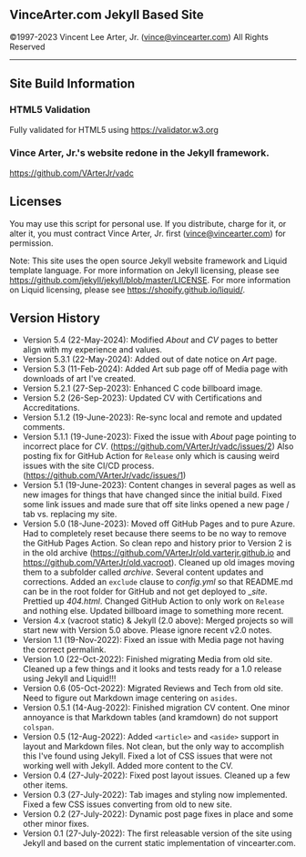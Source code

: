 ## **VinceArter.com Jekyll Based Site**
&copy;1997-2023 Vincent Lee Arter, Jr. (vince@vincearter.com) All Rights Reserved

---

## Site Build Information
### HTML5 Validation
Fully validated for HTML5 using https://validator.w3.org

### Vince Arter, Jr.'s website redone in the Jekyll framework.
https://github.com/VArterJr/vadc

## Licenses
You may use this script for personal use. If you distribute, charge for it, or alter it, you must contract Vince Arter, Jr. first (vince@vincearter.com) for permission.

Note: This site uses the open source Jekyll website framework and Liquid template language. For more information on Jekyll licensing, please see https://github.com/jekyll/jekyll/blob/master/LICENSE. For more information on Liquid licensing, please see https://shopify.github.io/liquid/.

## Version History
* Version 5.4 (22-May-2024): Modified _About_ and _CV_ pages to better align with my experience and values.
* Version 5.3.1 (22-May-2024): Added out of date notice on _Art_ page.
* Version 5.3 (11-Feb-2024): Added Art sub page off of Media page with downloads of art I've created.
* Version 5.2.1 (27-Sep-2023): Enhanced C code billboard image.
* Version 5.2 (26-Sep-2023): Updated CV with Certifications and Accreditations.
* Version 5.1.2 (19-June-2023): Re-sync local and remote and updated comments.
* Version 5.1.1 (19-June-2023): Fixed the issue with _About_ page pointing to incorrect place for _CV_. (https://github.com/VArterJr/vadc/issues/2) Also posting fix for GitHub Action for `Release` only which is causing weird issues with the site CI/CD process. (https://github.com/VArterJr/vadc/issues/1)
* Version 5.1 (19-June-2023): Content changes in several pages as well as new images for things that have changed since the initial build. Fixed some link issues and made sure that off site links opened a new page / tab vs. replacing my site.
* Version 5.0 (18-June-2023): Moved off GitHub Pages and to pure Azure. Had to completely reset because there seems to be no way to remove the GitHub Pages Action. So clean repo and history prior to Version 2 is in the old archive (https://github.com/VArterJr/old.varterjr.github.io and https://github.com/VArterJr/old.vacroot). Cleaned up old images moving them to a subfolder called _archive_. Several content updates and corrections. Added an `exclude` clause to _config.yml_ so that README.md can be in the root folder for GitHub and not get deployed to __site_. Prettied up _404.html_. Changed GitHub Action to only work on `Release` and nothing else. Updated billboard image to something more recent.
* Version 4.x (vacroot static) & Jekyll (2.0 above): Merged projects so will start new with Version 5.0 above. Please ignore recent v2.0 notes.
* Version 1.1 (19-Nov-2022): Fixed an issue with Media page not having the correct permalink. 
* Version 1.0 (22-Oct-2022): Finished migrating Media from old site. Cleaned up a few things and it looks and tests ready for a 1.0 release using Jekyll and Liquid!!!
* Version 0.6 (05-Oct-2022): Migrated Reviews and Tech from old site. Need to figure out Markdown image centering on `asides`.
* Version 0.5.1 (14-Aug-2022): Finished migration CV content. One minor annoyance is that Markdown tables (and kramdown) do not support `colspan`.
* Version 0.5 (12-Aug-2022): Added `<article>` and `<aside>` support in layout and Markdown files. Not clean, but the only way to accomplish this I've found using Jekyll. Fixed a lot of CSS issues that were not working well with Jekyll. Added more content to the CV.
* Version 0.4 (27-July-2022): Fixed post layout issues. Cleaned up a few other items.
* Version 0.3 (27-July-2022): Tab images and styling now implemented. Fixed a few CSS issues converting from old to new site.
* Version 0.2 (27-July-2022): Dynamic post page fixes in place and some other minor fixes.
* Version 0.1 (27-July-2022): The first releasable version of the site using Jekyll and based on the current static implementation of vincearter.com.
